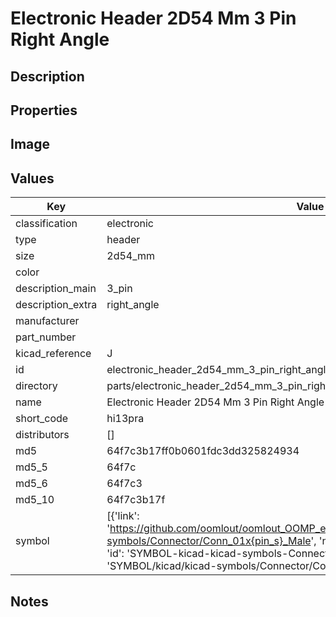 # Electronic Header 2D54 Mm 3 Pin Right Angle

## Description

## Properties


## Image


## Values

| Key | Value |
| --- | --- |
| classification | electronic |
| type | header |
| size | 2d54_mm |
| color |  |
| description_main | 3_pin |
| description_extra | right_angle |
| manufacturer |  |
| part_number |  |
| kicad_reference | J |
| id | electronic_header_2d54_mm_3_pin_right_angle |
| directory | parts/electronic_header_2d54_mm_3_pin_right_angle |
| name | Electronic Header 2D54 Mm 3 Pin Right Angle |
| short_code | hi13pra |
| distributors | [] |
| md5 | 64f7c3b17ff0b0601fdc3dd325824934 |
| md5_5 | 64f7c |
| md5_6 | 64f7c3 |
| md5_10 | 64f7c3b17f |
| symbol | [{'link': 'https://github.com/oomlout/oomlout_OOMP_eda_V2/tree/main/SYMBOL/kicad/kicad-symbols/Connector/Conn_01x{pin_s}_Male', 'name': 'Connector : Conn_01x03_Male', 'id': 'SYMBOL-kicad-kicad-symbols-Connector-Conn_01x03_Male', 'directory': 'SYMBOL/kicad/kicad-symbols/Connector/Conn_01x03_Male/'}] |

## Notes

